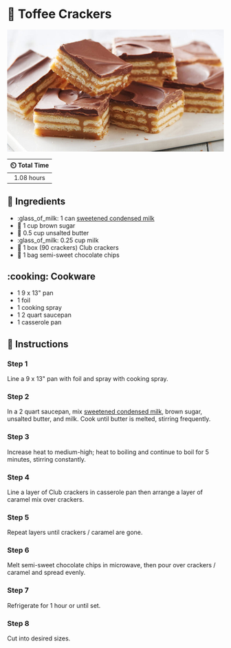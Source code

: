 # :cookie: Toffee Crackers

![Toffee Crackers](../assets/images/toffee-crackers.jpg)

| :timer_clock: Total Time |
|:-----------------------: |
| 1.08 hours |

## :salt: Ingredients

- :glass_of_milk: 1 can [sweetened condensed milk][1]
- :maple_leaf: 1 cup brown sugar
- :butter: 0.5 cup unsalted butter
- :glass_of_milk: 0.25 cup milk
- :cookie: 1 box (90 crackers) Club crackers
- :chocolate_bar: 1 bag semi-sweet chocolate chips

## :cooking: Cookware

- 1 9 x 13" pan
- 1 foil
- 1 cooking spray
- 1 2 quart saucepan
- 1 casserole pan

## :pencil: Instructions

### Step 1

Line a 9 x 13" pan with foil and spray with cooking spray.

### Step 2

In a 2 quart saucepan, mix [sweetened condensed milk][1], brown sugar, unsalted butter, and milk. Cook until butter is
melted, stirring frequently.

### Step 3

Increase heat to medium-high; heat to boiling and continue to boil for 5 minutes, stirring constantly.

### Step 4

Line a layer of Club crackers in casserole pan then arrange a layer of caramel mix over crackers.

### Step 5

Repeat layers until crackers / caramel are gone.

### Step 6

Melt semi-sweet chocolate chips in microwave, then pour over crackers / caramel and spread evenly.

### Step 7

Refrigerate for 1 hour or until set.

### Step 8

Cut into desired sizes.

[1]: <../ingredients/sweetened-condensed-milk.md>
